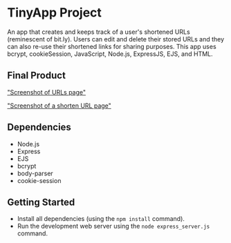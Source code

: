 # TinyApp Project
An app that creates and keeps track of a user's shortened URLs (reminescent of bit.ly). Users can edit and delete their stored URLs and they can also re-use their shortened links for sharing purposes. This app uses bcrypt, cookieSession, JavaScript, Node.js, ExpressJS, EJS, and HTML.

## Final Product

["Screenshot of URLs page"](https://github.com/diannegabriel/tinyapp/blob/master/docs/urls_page.png)

["Screenshot of a shorten URL page"](https://github.com/diannegabriel/tinyapp/blob/master/docs/urls_shortURL.png)

## Dependencies

- Node.js
- Express
- EJS
- bcrypt
- body-parser
- cookie-session

## Getting Started

- Install all dependencies (using the `npm install` command).
- Run the development web server using the `node express_server.js` command.